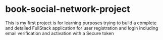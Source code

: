 # book-social-network-project
This is my first project is for learning purposes trying to build a complete and detailed FullStack application for user registration and login including email verification and activation with a Secure token
